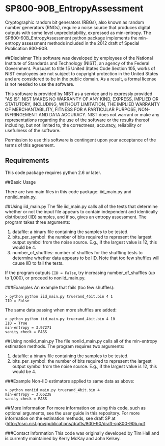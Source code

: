 # SP800-90B_EntropyAssessment
Cryptographic random bit generators (RBGs), also known as random number generators (RNGs), require a noise source that produces digital outputs with some level unpredictability, expressed as min-entropy. 
The SP800-90B_EntropyAssessment python package implements the min-entropy assessment methods included in the 2012 draft of Special Publication 800-90B.

##Disclaimer
This software was developed by employees of the National Institute of Standards and Technology (NIST), an agency of the Federal Government. Pursuant to title 15 United States Code Section 105, works of NIST employees are not subject to copyright protection in the United States and are considered to be in the public domain. As a result, a formal license is not needed to use the software. 

This software is provided by NIST as a service and is expressly provided "AS IS". NIST MAKES NO WARRANTY OF ANY KIND, EXPRESS, IMPLIED OR STATUTORY, INCLUDING, WITHOUT LIMITATION, THE IMPLIED WARRANTY OF MERCHANTABILITY, FITNESS FOR A PARTICULAR PURPOSE, NON-INFRINGEMENT AND DATA ACCURACY. NIST does not warrant or make any representations regarding the use of the software or the results thereof including, but not limited to, the correctness, accuracy, reliability or usefulness of the software. 

Permission to use this software is contingent upon your acceptance of the terms of this agreement.

## Requirements

This code package requires python 2.6 or later.

##Basic Usage

There are two main files in this code package: iid_main.py and noniid_main.py. 

##Using iid_main.py
The file iid_main.py calls all of the tests that determine whether or not the input file appears to contain independent and identically distributed (IID) samples, and if so, gives an entropy assessment. 
The program takes three arguments: 

1. 	datafile: a binary file containing the samples to be tested.
2. 	bits_per_symbol: the number of bits required to represent the largest output symbol from the noise source. E.g., if the largest value is 12, this would be 4.
3. 	number_of_shuffles: number of shuffles for the shuffling tests to determine whether data appears to be IID. Note that too few shuffles will cause IID to fail the tests.

If the program outputs `IID = False`, try increasing number_of_shuffles (up to 1,000), or proceed to noniid_main.py.

###Examples
An example that fails (too few shuffles):

	> python python iid_main.py truerand_4bit.bin 4 1
	IID = False


The same data passing when more shuffles are added:

	> python python iid_main.py truerand_4bit.bin 4 10
	IID = True
	min-entropy = 3.97271
	sanity check = PASS

##Using noniid_main.py
The file noniid_main.py calls all of the min-entropy estimation methods. The program requires two arguments:

1. 	datafile: a binary file containing the samples to be tested.
2. 	bits_per_symbol: the number of bits required to represent the largest output symbol from the noise source. E.g., if the largest value is 12, this would be 4.

###Example
Non-IID estimators applied to same data as above:

	> python noniid_main.py truerand_4bit.bin 4
	min-entropy = 3.66238
	sanity check = PASS


##More Information
For more information on using this code, such as optional arguments, see the user guide in this repository.
For more information on the estimation methods, see draft SP at (http://csrc.nist.gov/publications/drafts/800-90/draft-sp800-90b.pdf

###Contact Information
This code was originally developed by Tim Hall and is currently maintained by Kerry McKay and John Kelsey.